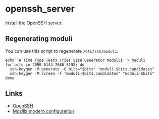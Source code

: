 # openssh_server

Install the OpenSSH server.

## Regenerating moduli

You can use this script to regenerate `/etc/ssh/moduli`:

```shell
echo '# Time Type Tests Tries Size Generator Modulus' > moduli
for bits in 4096 6144 7680 8192; do
  ssh-keygen -M generate -O bits="$bits" "moduli-$bits.candidates"
  ssh-keygen -M screen -f "moduli-$bits.candidates" "moduli-$bits"
done
```

## Links

- [OpenSSH](https://www.openssh.com/)
- [Mozilla modern configuration](https://infosec.mozilla.org/guidelines/openssh#modern-openssh-67)
